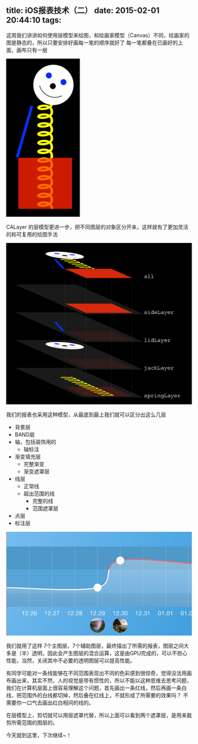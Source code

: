 title: iOS报表技术（二）
date: 2015-02-01 20:44:10
tags:
---

这周我们讲讲如何使用层模型来绘图，和绘画家模型（Canvas）不同，绘画家的图是静态的，所以只要安排好画每一笔的顺序就好了
每一笔都叠在已画好的上面，画布只有一层

![](/img/jack.png)

CALayer 的层模型更进一步，把不同图层的对象区分开来，这样就有了更加灵活的和可复用的绘图手法

![](/img/jack-layers1.png)

我们的报表也采用这种模型，从最底到最上我们就可以区分出这么几层

* 背景层
* BAND层
* 轴，包括装饰用的
	* 轴标注
* 渐变填充层
	* 完整渐变
	* 渐变遮罩层
* 线层
	* 正常线
	* 超出范围的线
		* 完整的线
		* 范围遮罩层
* 点层
* 标注层

![曲线](/img/chart-1.png)

我们就用了这样 7个主图层，7个辅助图层，最终描出了所需的报表，图层之间大多是（半）透明，因此会产生图层的混合运算，这是由GPU完成的，可以不担心性能，当然，关闭其中不必要的透明图层可以提高性能。


有同学可能对一条线能够在不同范围表现出不同的色彩感到很惊奇，觉得没法用画布画出来，其实不然，人的视觉是带有惯性的，所以不能以这种思维去思考问题，我们在计算机层面上很容易理解这个问题，首先画出一条红线，然后再画一条白线，把范围外的白线都切掉，然后叠在红线上，不就形成了所需要的效果吗？ 不需要你一口气去画出红白相间的线的。

在层模型上，剪切就可以用层遮罩代替，所以上面可以看到两个遮罩层，是用来裁剪所需范围的图层的。

今天就到这里，下次继续~！
